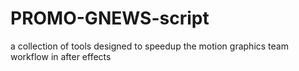 # PROMO-GNEWS-script
a collection of tools designed to speedup the motion graphics team workflow in after effects
